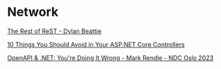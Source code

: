# Network

[The Rest of ReST - Dylan Beattie](https://www.youtube.com/watch?v=g8E1B7rTZBI)

[10 Things You Should Avoid in Your ASP.NET Core Controllers](https://code-maze.com/ten-things-avoid-aspnetcore-controllers/)

[OpenAPI & .NET: You're Doing It Wrong - Mark Rendle - NDC Oslo 2023](https://www.youtube.com/watch?v=1K1LRzXeO_4)